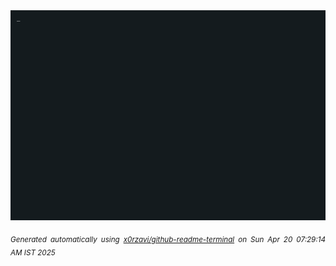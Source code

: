<div align="justify">
<picture>
    <source media="(prefers-color-scheme: dark)" srcset="./output.gif">
    <source media="(prefers-color-scheme: light)" srcset="./output.gif">
    <img alt="GIFOS" src="output.gif">
</picture>

<sub><i>Generated automatically using [x0rzavi/github-readme-terminal](https://github.com/x0rzavi/github-readme-terminal) on Sun Apr 20 07:29:14 AM IST 2025</i></sub>

<!-- <details>
<summary>More details</summary>

</details> -->
</div>

<!-- Image deletion URL: NONE -->